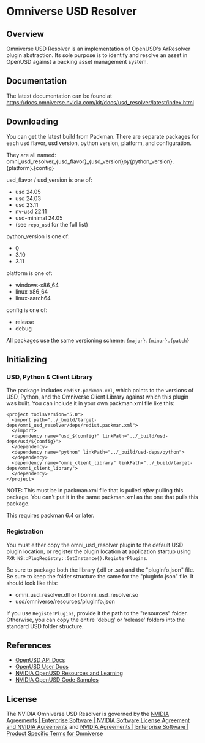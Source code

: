 # Omniverse USD Resolver

## Overview

Omniverse USD Resolver is an implementation of OpenUSD's ArResolver plugin abstraction. Its sole purpose is to 
identify and resolve an asset in OpenUSD against a backing asset management system.

## Documentation

The latest documentation can be found at https://docs.omniverse.nvidia.com/kit/docs/usd_resolver/latest/index.html

## Downloading

You can get the latest build from Packman.
There are separate packages for each usd flavor, usd version, python version, platform, and configuration.

They are all named:
omni_usd_resolver_{usd_flavor}_{usd_version}_py_{python_version}.{platform}.{config}

usd_flavor / usd_version is one of:
* usd 24.05
* usd 24.03
* usd 23.11
* nv-usd 22.11
* usd-minimal 24.05
* (see `repo_usd` for the full list)

python_version is one of:
* 0
* 3.10
* 3.11

platform is one of:
* windows-x86_64
* linux-x86_64
* linux-aarch64

config is one of:
* release
* debug

All packages use the same versioning scheme:
`{major}.{minor}.{patch}`

## Initializing

### USD, Python & Client Library

The package includes `redist.packman.xml`, which points to the versions of USD, Python, and the Omniverse Client Library
against which this plugin was built. You can include it in your own packman.xml file like this:

```
<project toolsVersion="5.0">
  <import path="../_build/target-deps/omni_usd_resolver/deps/redist.packman.xml">
  </import>
  <dependency name="usd_${config}" linkPath="../_build/usd-deps/usd/${config}">
  </dependency>
  <dependency name="python" linkPath="../_build/usd-deps/python">
  </dependency>
  <dependency name="omni_client_library" linkPath="../_build/target-deps/omni_client_library">
  </dependency>
</project>
```

NOTE: This must be in packman.xml file that is pulled _after_ pulling this package.
You can't put it in the same packman.xml as the one that pulls this package.

This requires packman 6.4 or later.

### Registration

You must either copy the omni_usd_resolver plugin to the default USD plugin location, or register
the plugin location at application startup using `PXR_NS::PlugRegistry::GetInstance().RegisterPlugins`.

Be sure to package both the library (.dll or .so) and the "plugInfo.json" file. Be sure to keep the
folder structure the same for the "plugInfo.json" file. It should look like this:

- omni_usd_resolver.dll or libomni_usd_resolver.so
- usd/omniverse/resources/plugInfo.json

If you use `RegisterPlugins`, provide it the path to the "resources" folder.
Otherwise, you can copy the entire 'debug' or 'release' folders into the standard USD folder structure.

## References

- [OpenUSD API Docs](https://openusd.org/release/api/index.html)
- [OpenUSD User Docs](https://openusd.org/release/index.html)
- [NVIDIA OpenUSD Resources and Learning](https://developer.nvidia.com/usd)
- [NVIDIA OpenUSD Code Samples](https://github.com/NVIDIA-Omniverse/OpenUSD-Code-Samples)

## License

The NVIDIA Omniverse USD Resolver is governed by the [NVIDIA Agreements | Enterprise Software | NVIDIA Software License Agreement and NVIDIA Agreements](https://www.nvidia.com/en-us/agreements/enterprise-software/nvidia-software-license-agreement/) and [NVIDIA Agreements | Enterprise Software | Product Specific Terms for Omniverse](https://www.nvidia.com/en-us/agreements/enterprise-software/product-specific-terms-for-omniverse)
